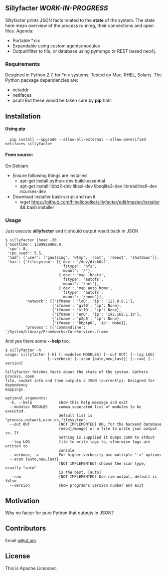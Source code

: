 ## Sillyfacter *WORK-IN-PROGRESS*

Sillyfacter prints JSON facts related to the **state** of the system. The state here mean overview of the process running, their connections and open files. Agenda:
  - Portable *.nix
  - Expandable using custom agents/modules
  - Output/filter to file, or database using pymongo or REST based neo4j.

### Requirements

Desgined in Python 2.7, for *nix systems. Tested on Mac, RHEL, Solaris. The Python package dependencies are:
  - netaddr
  - netifaces
  - psutil
But these would be taken care by **pip** hah!

## Installation
#### Using pip 
```
  pip install --upgrade --allow-all-external --allow-unverified netifaces sillyfacter

```

#### From source:
On Debiam
  - Ensure following things are installed
    - apt-get install python-dev build-essential
    - apt-get install libbz2-dev libssl-dev libsqlite3-dev libreadline6-dev ncurses-dev
  - Download installer bash script and run it
    - wget https://github.com/hihellobolke/sillyfacter/edit/master/installer && bash installer

### Usage
Just execute **sillyfacter** and it should output result back in JSON

```
$ sillyfacter |head -20
{'boottime': 1389928960.0,
 'cpu': 8,
 'cpu_used': 5.5,
 'had': {'user': ['gautsing', 'wtmp', 'root', 'reboot', 'shutdown']},
 'has': {'filesystem': [{'dev': '/dev/disk0s2',
                         'fstype': 'hfs',
                         'mount': '/'},
                        {'dev': 'map -hosts',
                         'fstype': 'autofs',
                         'mount': '/net'},
                        {'dev': 'map auto_home',
                         'fstype': 'autofs',
                         'mount': '/home'}],
         'network': [{'ifname': 'lo0', 'ip': '127.0.0.1'},
                     {'ifname': 'gif0', 'ip': None},
                     {'ifname': 'stf0', 'ip': None},
                     {'ifname': 'en0', 'ip': '192.168.1.10'},
                     {'ifname': 'p2p0', 'ip': None},
                     {'ifname': 'bbptp0', 'ip': None}],
         'process': [{'commandline': '/System/Library/Frameworks/CoreServices.frame
```

And yes there some **--help** too.

```
$ sillyfacter -h
usage: sillyfacter [-h] [--modules MODULES] [--out OUT] [--log LOG]
                   [--verbose] [--scan {auto,new,last}] [--raw] [--version]

Sillyfacter fetches facts about the state of the system. Gathers process, open
file, socket info and then outputs a JSON (currently). Designed for dependency
mappings.

optional arguments:
  -h, --help            show this help message and exit
  --modules MODULES     comma seperated list of modules to be executed.
                        Default list is "process,network,user,os,filesystem".
  --out OUT             [NOT IMPLEMENTED] URL for the backend database
                        (neo4j/mongo) or a file to write json output to. If
                        nothing is supplied it dumps JSON to stdout
  --log LOG             file to write logs to, otherwise logs are written to
                        console
  --verbose, -v         For higher verbosity use multiple "-v" options
  --scan {auto,new,last}
                        [NOT IMPLEMENTED] choose the scan type, usually "auto"
                        is the best. [auto]
  --raw                 [NOT IMPLEMENTED] Use raw output, default is false
  --version             show program's version number and exit
```
## Motivation

Why no facter for pure Python that outputs in JSON?


## Contributors

Email g@ut.am

## License

This is Apache Licenced.
